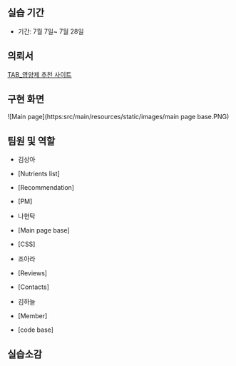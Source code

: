 ## 실습 기간

- 기간: 7월 7일~ 7월 28일

## 의뢰서

[TAB_영양제 추천 사이트](http://192.168.0.70:8080/)


## 구현 화면
![Main page](https:src/main/resources/static/images/main page base.PNG)




## 팀원 및 역할

- 김상아
- [Nutrients list]
- [Recommendation]
- [PM]


- 나현탁
- [Main page base] 
- [CSS]

- 조아라
- [Reviews]
- [Contacts]

- 김하늘
- [Member]
- [code base]



## 실습소감

